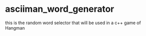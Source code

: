 # asciiman_word_generator
this is the random word selector that will be used in a c++ game of Hangman
